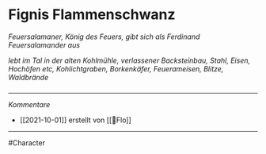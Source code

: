# Fignis Flammenschwanz
*Feuersalamaner, König des Feuers, gibt sich als Ferdinand Feuersalamander aus*

*lebt im Tal in der alten Kohlmühle, verlassener Backsteinbau, Stahl, Eisen, Hochöfen etc, Kohlichtgraben, Borkenkäfer, Feuerameisen, Blitze, Waldbrände*
#####
---
*Kommentare*
- [[2021-10-01]] erstellt von [[🦝Flo]]
---
#Character